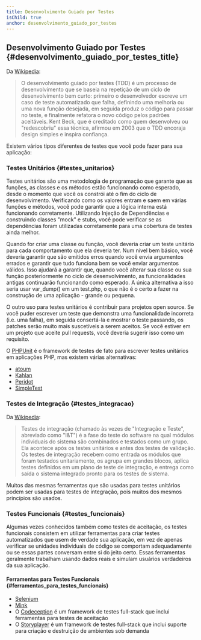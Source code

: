```yaml
---
title: Desenvolvimento Guiado por Testes
isChild: true
anchor: desenvolvimento_guiado_por_testes
---
```


## Desenvolvimento Guiado por Testes {#desenvolvimento_guiado_por_testes_title}

Da [Wikipedia](http://en.wikipedia.org/wiki/Test-driven_development):

> O desenvolvimento guiado por testes (TDD) é um processo de desenvolvimento que se baseia na repetição de um ciclo 
de desenvolvimento bem curto: primeiro o desenvolvedor escreve um caso de teste automatizado que falha, definindo uma 
melhoria ou uma nova função desejada, em seguida produz o código para passar no teste, e finalmente refatora o novo 
código pelos padrões aceitáveis. Kent Beck, que é creditado como quem desenvolveu ou "redescobriu" essa técnica, 
afirmou em 2003 que o TDD encoraja design simples e inspira confiança.

Existem vários tipos diferentes de testes que você pode fazer para sua aplicação:

### Testes Unitários {#testes_unitarios}

Testes unitários são uma metodologia de programação que garante que as funções, as classes e os métodos estão
funcionando como esperado, desde o momento que você os constrói até o fim do ciclo de desenvolvimento. Verificando
como os valores entram e saem em várias funções e métodos, você pode garantir que a lógica interna está funcionando
corretamente. Utilizando Injeção de Dependências e construindo classes "mock" e stubs, você pode verificar se as
dependências foram utilizadas corretamente para uma cobertura de testes ainda melhor.

Quando for criar uma classe ou função, você deveria criar um teste unitário para cada comportamento que ela deveria
ter. Num nível bem básico, você deveria garantir que são emitidos erros quando você envia argumentos errados e
garantir que tudo funciona bem se você enviar argumentos válidos.  Isso ajudará a garantir que, quando você alterar
sua classe ou sua função posteriormente no ciclo de desenvolvimento, as funcionalidades antigas continuarão
funcionando como esperado. A única alternativa a isso seria usar var_dump() em um test.php, o que não é o certo a
fazer na construção de uma aplicação - grande ou pequena.

O outro uso para testes unitários é contribuir para projetos open source. Se você puder escrever um teste que
demonstra uma funcionalidade incorreta (i.e. uma falha), em seguida consertá-la e mostrar o teste passando, os
patches serão muito mais suscetíveis a serem aceitos. Se você estiver em um projeto que aceite pull requests, você
deveria sugerir isso como um requisito.

O [PHPUnit](http://phpunit.de) é o framework de testes de fato para escrever testes unitários em aplicações PHP, mas
existem várias alternativas:

* [atoum](https://github.com/atoum/atoum)
* [Kahlan](https://github.com/crysalead/kahlan)
* [Peridot](https://peridot-php.github.io/)
* [SimpleTest](https://github.com/simpletest/simpletest)

### Testes de Integração {#testes_integracao}

Da [Wikipedia](http://en.wikipedia.org/wiki/Integration_testing):

> Testes de integração (chamado às vezes de "Integração e Teste", abreviado como "I&T") é a fase do teste do software 
na qual módulos individuais do sistema são combinados e testados como um grupo. Ela acontece após os testes unitários 
e antes dos testes de validação. Os testes de integração recebem como entrada os módulos que foram testados 
unitariamente, os agrupa em grandes blocos, aplica testes definidos em um plano de teste de integração, e entrega como 
saída o sistema integrado pronto para os testes de sistema.

Muitos das mesmas ferramentas que são usadas para testes unitários podem ser usadas para testes de integração, pois
muitos dos mesmos princípios são usados.

### Testes Funcionais {#testes_funcionais}

Algumas vezes conhecidos também como testes de aceitação, os testes funcionais consistem em utilizar ferramentas para
criar testes automatizados que usem de verdade sua aplicação, em vez de apenas verificar se unidades individuais de
código se comportam adequadamente ou se essas partes conversam entre si do jeito certo. Essas ferramentas geralmente
trabalham usando dados reais e simulam usuários verdadeiros da sua aplicação.

#### Ferramentas para Testes Funcionais {#ferramentas_para_testes_funcionais}

* [Selenium](https://www.selenium.dev/)
* [Mink](http://mink.behat.org)
* O [Codeception](http://codeception.com) é um framework de testes full-stack que inclui ferramentas para testes de 
aceitação
* O [Storyplayer](http://datasift.github.io/storyplayer/) é um framework de testes full-stack que inclui suporte para 
criação e destruição de ambientes sob demanda